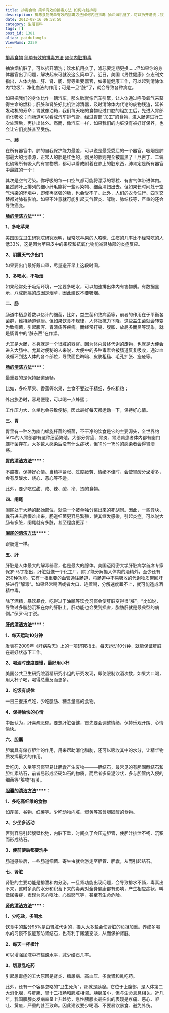 ```yaml
---
title: 排毒食物 简单有效的排毒方法 如何内脏排毒
description: 排毒食物简单有效的排毒方法如何内脏排毒 抽油烟机脏了，可以拆开清洗；饮水机用久了，滤芯要定期更换……但如果你的身体器官出了问题，解决起来可就没这么简单了。近日，美国《男性健康》杂志刊文指出，人体内肺、肝、肾、肠、胃等重要器官，如果能健康工作，可以起到清除体内“垃圾”、净化血液的作用；可是一旦“脏”了，就会导
date: 2012-08-16 06:58:50
category: 生活百科
tags: []
post_id: 1381
alias: paidufangfa
ViewNums: 2359
---
```


[排毒食物](/blog/paidufangfa) [简单有效的排毒方法](/blog/paidufangfa) [如何内脏排毒](/blog/paidufangfa)

抽油烟机脏了，可以拆开清洗；饮水机用久了，滤芯要定期更换……但如果你的身体器官出了问题，解决起来可就没这么简单了。近日，美国《男性健康》杂志刊文指出，人体内肺、肝、肾、肠、胃等重要器官，如果能健康工作，可以起到清除体内“垃圾”、净化血液的作用；可是一旦“脏”了，就会导致各种病症。

如果把我们的身体比作一辆汽车，那么肺就像汽车引擎，让人体通过呼吸氧气来获得生命的燃料；肝脏和肾脏好比机油滤清器，及时清除体内代谢的废物残渣，延长发动机的寿命；胃就像油箱，我们每天吃的食物经过口腔的粗加工后，先进入胃部消化吸收；而肠道可以看成汽车排气管，经过胃部“加工”的食物，进入肠道进行二次处理后，再排出体外。然而，像汽车一样，如果我们的内脏没有被好好保养，也会让它们变脏甚至受伤。

**一、肺**

在所有器官中，肺的自我保护能力最差，可以说是最受委屈的一个器官。吸烟是肺部最大的污染源，正常人的肺是红色的，烟民的肺则完全被熏黑了！尼古丁、二氧化硫等所有吸入的有害物质，都可以看成附着在肺上的脏东西，肺肯定是所有器官中最脏的一个！

其次是空气污染。你呼吸的每一口空气都可能将漂浮的颗粒、有害气体带进体内。虽然肺叶上排列的细小纤毛能将一些污染物、细菌清扫出去。但如果长时间处于空气污染的环境中，即使再坚强的肺，也会受不了。此外，人们的衣食住行、四季交替都对肺有影响。如果不注意就可能引起支气管炎、哮喘、肺结核等，严重的还会导致癌变。

**[肺的清洁方法](/blog/paidufangfa)****：**

**1、多吃苹果**

美国国立卫生研究院研究表明，经常吃苹果的人咳嗽、生痰的几率比不经常吃的人低33%，这是因为苹果皮中的果胶和抗氧化物能减轻肺部的炎症反应。

**2、阴霾天气少出门**

如果要出门最好戴口罩，尽量避开早上这段时间。

**3、多喝水，不吸烟**

如果经常处于吸烟环境，一定要多喝水，可以加速排出体内有害物质。有数据显示，八成肺癌的成因是烟草，因此建议不要吸烟。

**二、肠**

肠道中栖息着数以亿计的细菌，比如，益生菌和致病菌等，前者的作用在于平衡各菌群，维持肠道健康。但如果饮食不规律，人体抵抗力下降，这些益生菌就会转变为致病菌，引起腹泻、胃溃疡等疾病。而经常打嗝、腹胀、放屁多而臭等现象，就是肠胃中的“脏东西”在作祟。

尤其是大肠，本身就是一个很脏的器官。因为体内最终代谢的废物，也就是大便会进入大肠中。尤其对便秘的人来说，大便中的多种毒素会被肠道反复吸收，通过血液循环到达人体的各个部位，导致面色晦暗、皮肤粗糙、毛孔扩张、痤疮等。

**[肠的清洁方法](/blog/paidufangfa)****：**

最重要的是保持肠道通畅。

比如，多吃苹果、香蕉等水果，主食不要过于精细，多吃粗粮；

外出旅游时，容易便秘，可以喝一点蜂蜜；

工作压力大、久坐也会导致便秘，因此最好每天都运动一下，保持好心情。

**三、胃**

胃里有一种名为幽门螺旋杆菌的细菌，不干净的饮食是它的主要源头，全世界约50%的人胃部都有这种细菌繁殖。大部分胃癌、胃炎、胃溃疡患者体内都有幽门螺杆菌存在。大多数人感染后没有什么症状，但10%—15%的感染者会得胃溃疡。

**[胃的清洁方法](/blog/paidufangfa)****：**

不熬夜，保持好心情。当精神紧张、过度疲劳、情绪不佳时，会使胃酸分泌增多，会有反酸水、烧心、恶心等不适。

此外，要少吃过甜、咸、辣、酸、冷、烫的食物。

**四、阑尾**

阑尾处于大肠的起始部位，就像一个被单独分离出来的死胡同。因此，一些粪块、粪石进去后很难出来，肠道细菌更容易繁殖，使其继发感染，引起炎症。可以说大肠有多脏，阑尾就有多脏，甚至程度更深！

**[阑尾的清洁方法](/blog/paidufangfa)****：**

跟肠道一样。

**五、肝**

肝脏是人体最大的解毒器官，也是最大的腺体。美国迈阿密大学肝脏病学首席专家保罗·马丁指出，肝脏就像一个化工厂，除了能分解摄入体内的酒精外，至少还有250种功能。它有一根重要的血管通往肠道，将肠道中不易吸收的代谢物质带回肝脏进行“解毒”。如果经常喝酒或者大口、连着喝，分解速度跟不上，就可能造成酒精中毒。

除了酒精，暴饮暴食、吃得过于油腻等饮食习惯会使肝脏变得很“脏”。“比如说，导致过多脂肪沉积在你的肝脏上，肝功能也会受到损害，脂肪肝就是最典型的病例。”保罗·马丁说。

**[肝的清洁方法](/blog/paidufangfa)****：**

**1、每天运动10分钟**

发表在2009年《肝病杂志》上的一项研究指出，每天运动10分钟，就能保证肝脏在最好状态下工作。

**2、喝酒时速度要慢，最好用小杯**

美国公共卫生研究院酒精研究小组的研究发现，即使限制饮酒次数，如果大口喝，用大杯子喝，喝得总量反而更多。

**3、吃饭有规律**

一日三餐按点吃，少吃脂肪、糖含量高的食物。

**4、保持愉快的心情**

中医认为，肝喜疏恶郁。要想肝脏强健，首先要会调整情绪，保持乐观开朗、心情愉快。

**六、胆囊**

胆囊具有储存胆汁的作用，用来帮助消化脂肪，还可以吸收其中的水分，让精华物质发挥最大的作用。

爱吃肉、久坐等习惯容易让胆囊产生废物———胆结石，最常见的有胆固醇结石和胆红素结石，前者易形成坚硬如石的物质，而后者多呈泥沙状，多与胆管内入侵的细菌等“脏物”有关。

**[胆囊的清洁方法](/blog/paidufangfa)****：**

**1、多吃高纤维的食物**

如芹菜、谷物、红薯等。少吃动物内脏、蛋黄等富含胆固醇的食物。

**2、少坐多活动**

否则容易引起腹壁松弛，内脏下垂，时间久了会压迫胆管，使胆汁排泄不畅、沉积而形成结石。

**3、便前便后都要洗手**

肠道感染后，一些肠道细菌、寄生虫就会游走至胆管、胆囊，从而引起结石。

**七、肾脏**

肾脏的主要功能是排泄和内分泌。一旦肾功能出现问题，会导致排水不畅，毒素出不来，这时多余的水分和积蓄下来的毒素对全身健康都有影响，产生相应症状，叫做尿毒症，表现为恶心呕吐、心慌憋气等，甚至有生命危险。

**[肾的清洁方法](/blog/paidufangfa)****：**

**1、少吃盐，多喝水**

饮食中的盐分95%是由肾脏代谢的，摄入太多盐会使肾脏的负担加重。养成多喝水的习惯不仅能预防肾结石，也有利于尿液变淡，从而保护肾脏。

**2、每天一杯橙汁**

可以增强尿液中柠檬酸水平，减少结石几率。

**3、切忌乱吃药**

引起尿毒症的五大原因是肾炎、糖尿病、高血压、多囊肾和乱吃药。

此外，还有一个容易忽略的“卫生死角”，那就是胰腺。它位于上腹部，是人体第二大消化腺，与肝胆、胃十二指肠和脾脏相邻。胰腺虽小，但与生命息息相关。近几年，我国胰腺炎发病率呈上升趋势，急性胰腺炎最突出的表现是疼痛、恶心、呕吐、黄疸，严重的甚至致命。因此建议要少喝酒、不要暴饮暴食、避免外伤。

